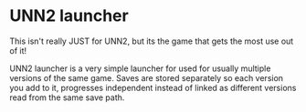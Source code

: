 # UNN2 launcher
This isn't really JUST for UNN2, but its the game that gets the most use out of it!

UNN2 launcher is a very simple launcher for used for usually multiple versions of the same game.
Saves are stored separately so each version you add to it, progresses independent instead of linked as different versions read from the same save path.
